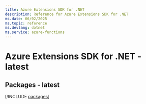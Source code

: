 ```yaml
---
title: Azure Extensions SDK for .NET
description: Reference for Azure Extensions SDK for .NET
ms.date: 06/02/2025
ms.topic: reference
ms.devlang: dotnet
ms.service: azure-functions
---
```

# Azure Extensions SDK for .NET - latest
## Packages - latest
[!INCLUDE [packages](extensions-index.md)]
